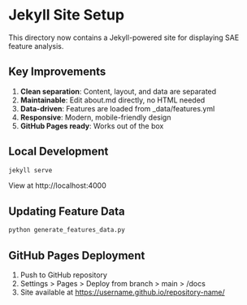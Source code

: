 # Jekyll Site Setup

This directory now contains a Jekyll-powered site for displaying SAE feature analysis.

## Key Improvements

1. **Clean separation**: Content, layout, and data are separated
2. **Maintainable**: Edit about.md directly, no HTML needed  
3. **Data-driven**: Features are loaded from _data/features.yml
4. **Responsive**: Modern, mobile-friendly design
5. **GitHub Pages ready**: Works out of the box

## Local Development

```bash
jekyll serve
```

View at http://localhost:4000

## Updating Feature Data

```bash
python generate_features_data.py
```

## GitHub Pages Deployment

1. Push to GitHub repository
2. Settings > Pages > Deploy from branch > main > /docs
3. Site available at https://username.github.io/repository-name/ 
